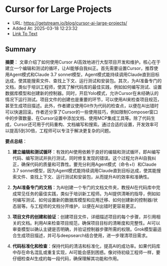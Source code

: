 # Cursor for Large Projects
- URL: https://getstream.io/blog/cursor-ai-large-projects/
- Added At: 2025-03-18 12:23:32
- [Link To Text](2025-03-18-cursor-for-large-projects_raw.md)

## Summary
**摘要**：
文章介绍了如何使用Cursor AI高效地进行大型项目开发和维护。核心在于建立一个编辑和测试的循环，让AI能够自我纠正。首先需要设置Cursor，推荐使用Agent模式和Claude 3.7 sonnet模型，Agent模式能持续调用Claude直到目标达成，使其能搜索文件、查找上下文、运行测试和安装包。其次，为AI准备专门的文档，类似于培训工程师，使其了解代码库的最佳实践，例如如何编写测试、设置数据库模型和创建新的控制器。同时，开启Yolo模式，允许Cursor在未经确认的情况下运行测试。项目文件的创建也是重要的环节，可以使用AI来检查项目规范，甚至生成项目描述。此外，作者建议使用Git作为代码的检查点，以便在AI出错时可以快速回滚。作者还分享了Cursor的一些使用技巧，例如限制Composer窗口中的步骤数量、在Cursor设置中添加文档、使用MCP集成工具等。除了代码生成，Cursor还可用于代码重构、文档编写和搜索。通过合适的设置，开发效率可以提高5到30倍，工程师可以专注于解决更复杂的问题。

**要点总结**：

1.  **建立编辑和测试循环**：有效的AI使用依赖于良好的编辑和测试循环，即AI编写代码、编写测试并执行测试，同时修复发现的错误。这个过程允许AI自我纠正，确保代码的质量和可靠性。要充分利用Agent模式（命令+I）和Claude 3.7 sonnet模型，因为Agent模式能持续调用Claude直到目标达成，使其能搜索文件、查找上下文、运行测试和安装包，从而提升AI的效率和准确性。

2.  **为AI准备专门的文档**：为AI创建一个专门的文档文件夹，教授AI在代码库中完成常见任务的最佳实践，类似于培训新工程师。为AI提供清晰的指导，例如如何编写测试、如何设置新的数据库模型和应用迁移、如何创建新的控制器/状态层等。与工程师的文档分开维护，以便在AI出错时更容易更正。

3.  **项目文件的创建和验证**：创建项目文件，详细描述项目的每个步骤，并引用相关的文档。利用AI来检查项目规范，确保项目目标的清晰度和完整性。AI可以审查模型以确认主键是否明确，并验证控制器步骤所需的权限。Grok模型最适合生成项目描述，并可与deepsearch结合使用，进一步理清项目需求。

4.  **代码标准化和检查**：保持代码的清洁和标准化，提高AI的成功率。如果代码库中存在命名混乱或重复实现，AI可能会感到困惑。像对待初级工程师一样，要仔细检查AI生成的每一段代码，确保理解其功能和作用。


